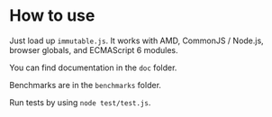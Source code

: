 How to use
==========

Just load up `immutable.js`. It works with AMD, CommonJS / Node.js, browser globals, and ECMAScript 6 modules.

You can find documentation in the `doc` folder.

Benchmarks are in the `benchmarks` folder.

Run tests by using `node test/test.js`.
